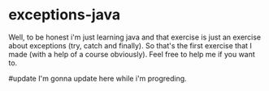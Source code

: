 # exceptions-java
Well, to be honest i'm just learning java and that exercise is just an exercise about exceptions (try, catch and finally). 
So that's the first exercise that I made (with a help of a course obviously).
Feel free to help me if you want to.

#update
I'm gonna update here while i'm progreding.
